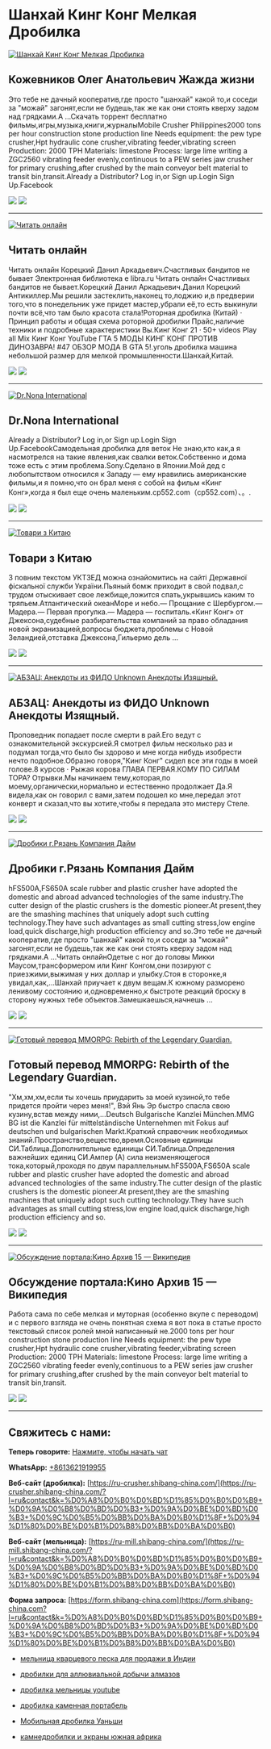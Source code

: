 # Шанхай Кинг Конг Мелкая Дробилка

<a href="https://swt.shibang-china.com/?l=ru&img&k=%D0%A8%D0%B0%D0%BD%D1%85%D0%B0%D0%B9+%D0%9A%D0%B8%D0%BD%D0%B3+%D0%9A%D0%BE%D0%BD%D0%B3+%D0%9C%D0%B5%D0%BB%D0%BA%D0%B0%D1%8F+%D0%94%D1%80%D0%BE%D0%B1%D0%B8%D0%BB%D0%BA%D0%B0" target="_blank">![Шанхай Кинг Конг Мелкая Дробилка](http://static.shibang-china.com/all-800x300/514.jpg)</a>

## Кожевников Олег Анатольевич Жажда жизни
Это тебе не дачный кооператив,где просто &quot;шанхай&quot; какой то,и соседи за &quot;можай&quot; загонят,если не будешь,так же как они стоять кверху задом над грядками.А …Скачать торрент бесплатно фильмы,игры,музыка,книги,журналыMobile Crusher Philippines2000 tons per hour construction stone production line Needs equipment: the pew type crusher,Hpt hydraulic cone crusher,vibrating feeder,vibrating screen Production: 2000 TPH Materials: limestone Process: large lime writing a ZGC2560 vibrating feeder evenly,continuous to a PEW series jaw crusher for primary crushing,after crushed by the main conveyor belt material to transit bin,transit.Already a Distributor? Log in,or Sign up.Login Sign Up.Facebook


<a href="https://whatsapp.shibangsoft.com/WhatsApp.php" target="_blank" title="WhatsApp">![](http://static.shibang-china.com/icon/whatsapp.png)</a> <a href="https://swt.shibang-china.com/?l=ru&icon&k=%D0%A8%D0%B0%D0%BD%D1%85%D0%B0%D0%B9+%D0%9A%D0%B8%D0%BD%D0%B3+%D0%9A%D0%BE%D0%BD%D0%B3+%D0%9C%D0%B5%D0%BB%D0%BA%D0%B0%D1%8F+%D0%94%D1%80%D0%BE%D0%B1%D0%B8%D0%BB%D0%BA%D0%B0" target="_blank">![](http://static.shibang-china.com/icon/chat-ru.png)</a>

---

<a href="https://swt.shibang-china.com/?l=ru&img&k=%D0%A8%D0%B0%D0%BD%D1%85%D0%B0%D0%B9+%D0%9A%D0%B8%D0%BD%D0%B3+%D0%9A%D0%BE%D0%BD%D0%B3+%D0%9C%D0%B5%D0%BB%D0%BA%D0%B0%D1%8F+%D0%94%D1%80%D0%BE%D0%B1%D0%B8%D0%BB%D0%BA%D0%B0" target="_blank">![Читать онлайн](http://static.shibang-china.com/all-800x300/564.jpg)</a>

## Читать онлайн
Читать онлайн Корецкий Данил Аркадьевич.Счастливых бандитов не бывает Электронная библиотека e libra.ru Читать онлайн Счастливых бандитов не бывает.Корецкий Данил Аркадьевич.Данил Корецкий Антикиллер.Мы решили застеклить,наконец то,лоджию и,в предверии того,что в понедельник уже придет мастер,убрали её,то есть выкинули почти всё,что там было красота стала!Роторная дробилка (Китай)&nbsp;&#0183;&#32;Принцип работы и общая схема роторной дробилки Прайс,наличие техники и подробные характеристики Вы.Кинг Конг 21 &#183; 50+ videos Play all Mix Кинг Конг YouTube ГТА 5 МОДЫ КИНГ КОНГ ПРОТИВ ДИНОЗАВРА! #47 ОБЗОР МОДА В GTA 5!.уголь дробилка машина небольшой размер для мелкой промышленности.Шанхай,Китай.


<a href="https://whatsapp.shibangsoft.com/WhatsApp.php" target="_blank" title="WhatsApp">![](http://static.shibang-china.com/icon/whatsapp.png)</a> <a href="https://swt.shibang-china.com/?l=ru&icon&k=%D0%A8%D0%B0%D0%BD%D1%85%D0%B0%D0%B9+%D0%9A%D0%B8%D0%BD%D0%B3+%D0%9A%D0%BE%D0%BD%D0%B3+%D0%9C%D0%B5%D0%BB%D0%BA%D0%B0%D1%8F+%D0%94%D1%80%D0%BE%D0%B1%D0%B8%D0%BB%D0%BA%D0%B0" target="_blank">![](http://static.shibang-china.com/icon/chat-ru.png)</a>

---

<a href="https://swt.shibang-china.com/?l=ru&img&k=%D0%A8%D0%B0%D0%BD%D1%85%D0%B0%D0%B9+%D0%9A%D0%B8%D0%BD%D0%B3+%D0%9A%D0%BE%D0%BD%D0%B3+%D0%9C%D0%B5%D0%BB%D0%BA%D0%B0%D1%8F+%D0%94%D1%80%D0%BE%D0%B1%D0%B8%D0%BB%D0%BA%D0%B0" target="_blank">![Dr.Nona International](http://static.shibang-china.com/all-800x300/233.jpg)</a>

## Dr.Nona International
Already a Distributor? Log in,or Sign up.Login Sign Up.FacebookСамодельная дробилка для веток Не знаю,кто как,а я насмотрелся на такие явления,как свалки веток.Собственно и дома тоже есть с этим проблема.Sоnу.Сделано в Японии.Мой дед с любопытством относился к Западу — ему нравились американские фильмы,и я помню,что он брал меня с собой на фильм &#171;Кинг Конг&#187;,когда я был еще очень маленьким.cp552.com（cp552.com）、。.


<a href="https://whatsapp.shibangsoft.com/WhatsApp.php" target="_blank" title="WhatsApp">![](http://static.shibang-china.com/icon/whatsapp.png)</a> <a href="https://swt.shibang-china.com/?l=ru&icon&k=%D0%A8%D0%B0%D0%BD%D1%85%D0%B0%D0%B9+%D0%9A%D0%B8%D0%BD%D0%B3+%D0%9A%D0%BE%D0%BD%D0%B3+%D0%9C%D0%B5%D0%BB%D0%BA%D0%B0%D1%8F+%D0%94%D1%80%D0%BE%D0%B1%D0%B8%D0%BB%D0%BA%D0%B0" target="_blank">![](http://static.shibang-china.com/icon/chat-ru.png)</a>

---

<a href="https://swt.shibang-china.com/?l=ru&img&k=%D0%A8%D0%B0%D0%BD%D1%85%D0%B0%D0%B9+%D0%9A%D0%B8%D0%BD%D0%B3+%D0%9A%D0%BE%D0%BD%D0%B3+%D0%9C%D0%B5%D0%BB%D0%BA%D0%B0%D1%8F+%D0%94%D1%80%D0%BE%D0%B1%D0%B8%D0%BB%D0%BA%D0%B0" target="_blank">![Товари з Китаю](http://static.shibang-china.com/all-800x300/122.jpg)</a>

## Товари з Китаю
З повним текстом УКТЗЕД можна ознайомитись на сайті Державної фіскальної служби України.Пьяный бомж приходит в свой подвал,с трудом отыскивает свое лежбище,ложится спать,укрывшись каким то тряпьем.Атлантический океанМоре и небо.— Прощание с Шербургом.— Мадера.— Первая прогулка.— Мадера — госпиталь.&#171;Кинг Конг&#187; от Джексона,судебные разбирательства компаний за право обладания новой экранизацией,вопросы бюджета,проблемы с Новой Зеландией,отставка Джексона,Гильермо дель …


<a href="https://whatsapp.shibangsoft.com/WhatsApp.php" target="_blank" title="WhatsApp">![](http://static.shibang-china.com/icon/whatsapp.png)</a> <a href="https://swt.shibang-china.com/?l=ru&icon&k=%D0%A8%D0%B0%D0%BD%D1%85%D0%B0%D0%B9+%D0%9A%D0%B8%D0%BD%D0%B3+%D0%9A%D0%BE%D0%BD%D0%B3+%D0%9C%D0%B5%D0%BB%D0%BA%D0%B0%D1%8F+%D0%94%D1%80%D0%BE%D0%B1%D0%B8%D0%BB%D0%BA%D0%B0" target="_blank">![](http://static.shibang-china.com/icon/chat-ru.png)</a>

---

<a href="https://swt.shibang-china.com/?l=ru&img&k=%D0%A8%D0%B0%D0%BD%D1%85%D0%B0%D0%B9+%D0%9A%D0%B8%D0%BD%D0%B3+%D0%9A%D0%BE%D0%BD%D0%B3+%D0%9C%D0%B5%D0%BB%D0%BA%D0%B0%D1%8F+%D0%94%D1%80%D0%BE%D0%B1%D0%B8%D0%BB%D0%BA%D0%B0" target="_blank">![АБЗАЦ: Анекдоты из ФИДО Unknown Анекдоты Изящный.](http://static.shibang-china.com/all-800x300/814.jpg)</a>

## АБЗАЦ: Анекдоты из ФИДО Unknown Анекдоты Изящный.
Проповедник попадает после смерти в рай.Его ведут с ознакомительной экскурсией.Я смотрел фильм несколько раз и подумал тогда,что было бы здорово и мне когда нибудь изобрести нечто подобное.Образно говоря,&quot;Кинг Конг&quot; сидел все эти годы в моей голове.8 курсов&nbsp;&#0183;&#32;Рыжая корова ГЛАВА ПЕРВАЯ.КОМУ ПО СИЛАМ ТОРА? Отрывки.Мы начинаем тему,которая,по моему,органически,нормально и естественно продолжает Да.Я видела,как он говорил с вами,затем подошел ко мне,передал этот конверт и сказал,что вы хотите,чтобы я передала это мистеру Стеле.


<a href="https://whatsapp.shibangsoft.com/WhatsApp.php" target="_blank" title="WhatsApp">![](http://static.shibang-china.com/icon/whatsapp.png)</a> <a href="https://swt.shibang-china.com/?l=ru&icon&k=%D0%A8%D0%B0%D0%BD%D1%85%D0%B0%D0%B9+%D0%9A%D0%B8%D0%BD%D0%B3+%D0%9A%D0%BE%D0%BD%D0%B3+%D0%9C%D0%B5%D0%BB%D0%BA%D0%B0%D1%8F+%D0%94%D1%80%D0%BE%D0%B1%D0%B8%D0%BB%D0%BA%D0%B0" target="_blank">![](http://static.shibang-china.com/icon/chat-ru.png)</a>

---

<a href="https://swt.shibang-china.com/?l=ru&img&k=%D0%A8%D0%B0%D0%BD%D1%85%D0%B0%D0%B9+%D0%9A%D0%B8%D0%BD%D0%B3+%D0%9A%D0%BE%D0%BD%D0%B3+%D0%9C%D0%B5%D0%BB%D0%BA%D0%B0%D1%8F+%D0%94%D1%80%D0%BE%D0%B1%D0%B8%D0%BB%D0%BA%D0%B0" target="_blank">![Дробики г.Рязань Компания Дайм](http://static.shibang-china.com/all-800x300/1063.jpg)</a>

## Дробики г.Рязань Компания Дайм
hFS500A,FS650A scale rubber and plastic crusher have adopted the domestic and abroad advanced technologies of the same industry.The cutter design of the plastic crushers is the domestic pioneer.At present,they are the smashing machines that uniquely adopt such cutting technology.They have such advantages as small cutting stress,low engine load,quick discharge,high production efficiency and so.Это тебе не дачный кооператив,где просто &quot;шанхай&quot; какой то,и соседи за &quot;можай&quot; загонят,если не будешь,так же как они стоять кверху задом над грядками.А …Читать онлайнОдетые с ног до головы Микки Маусом,трансформером или Кинг Конгом,они позируют с приезжими,выжимая у них доллар и улыбку.Стоя в сторонке,я увидал,как,…Шанхай приучает к двум вещам.К южному разморено ленивому состоянию и,одновременно,к быстроте реакций броску в сторону нужных тебе объектов.Замешкаешься,начнешь …


<a href="https://whatsapp.shibangsoft.com/WhatsApp.php" target="_blank" title="WhatsApp">![](http://static.shibang-china.com/icon/whatsapp.png)</a> <a href="https://swt.shibang-china.com/?l=ru&icon&k=%D0%A8%D0%B0%D0%BD%D1%85%D0%B0%D0%B9+%D0%9A%D0%B8%D0%BD%D0%B3+%D0%9A%D0%BE%D0%BD%D0%B3+%D0%9C%D0%B5%D0%BB%D0%BA%D0%B0%D1%8F+%D0%94%D1%80%D0%BE%D0%B1%D0%B8%D0%BB%D0%BA%D0%B0" target="_blank">![](http://static.shibang-china.com/icon/chat-ru.png)</a>

---

<a href="https://swt.shibang-china.com/?l=ru&img&k=%D0%A8%D0%B0%D0%BD%D1%85%D0%B0%D0%B9+%D0%9A%D0%B8%D0%BD%D0%B3+%D0%9A%D0%BE%D0%BD%D0%B3+%D0%9C%D0%B5%D0%BB%D0%BA%D0%B0%D1%8F+%D0%94%D1%80%D0%BE%D0%B1%D0%B8%D0%BB%D0%BA%D0%B0" target="_blank">![Готовый перевод MMORPG: Rebirth of the Legendary Guardian.](http://static.shibang-china.com/all-800x300/224.jpg)</a>

## Готовый перевод MMORPG: Rebirth of the Legendary Guardian.
&quot;Хм,хм,хм,если ты хочешь приударить за моей кузиной,то тебе придется пройти через меня!&quot;, Вэй Янь Эр быстро спасла свою кузину,встав между ними,…Deutsch Bulgarische Kanzlei M&#252;nchen.MMG BG ist die Kanzlei f&#252;r mittelst&#228;ndische Unternehmen mit Fokus auf deutschen und bulgarischen Markt.Краткий справочник необходимых знаний.Пространство,вещество,время.Основные единицы СИ.Таблица.Дополнительные единицы СИ.Таблица.Определения важнейших единиц СИ.Ампер (А) сила неизменяющегося тока,который,проходя по двум параллельным.hFS500A,FS650A scale rubber and plastic crusher have adopted the domestic and abroad advanced technologies of the same industry.The cutter design of the plastic crushers is the domestic pioneer.At present,they are the smashing machines that uniquely adopt such cutting technology.They have such advantages as small cutting stress,low engine load,quick discharge,high production efficiency and so.


<a href="https://whatsapp.shibangsoft.com/WhatsApp.php" target="_blank" title="WhatsApp">![](http://static.shibang-china.com/icon/whatsapp.png)</a> <a href="https://swt.shibang-china.com/?l=ru&icon&k=%D0%A8%D0%B0%D0%BD%D1%85%D0%B0%D0%B9+%D0%9A%D0%B8%D0%BD%D0%B3+%D0%9A%D0%BE%D0%BD%D0%B3+%D0%9C%D0%B5%D0%BB%D0%BA%D0%B0%D1%8F+%D0%94%D1%80%D0%BE%D0%B1%D0%B8%D0%BB%D0%BA%D0%B0" target="_blank">![](http://static.shibang-china.com/icon/chat-ru.png)</a>

---

<a href="https://swt.shibang-china.com/?l=ru&img&k=%D0%A8%D0%B0%D0%BD%D1%85%D0%B0%D0%B9+%D0%9A%D0%B8%D0%BD%D0%B3+%D0%9A%D0%BE%D0%BD%D0%B3+%D0%9C%D0%B5%D0%BB%D0%BA%D0%B0%D1%8F+%D0%94%D1%80%D0%BE%D0%B1%D0%B8%D0%BB%D0%BA%D0%B0" target="_blank">![Обсуждение портала:Кино Архив 15 — Википедия](http://static.shibang-china.com/all-800x300/72.jpg)</a>

## Обсуждение портала:Кино Архив 15 — Википедия
Работа сама по себе мелкая и муторная (особенно вкупе с переводом) и с первого взгляда не очень понятная схема я вот пока в статье просто текстовый список ролей мной написанный не.2000 tons per hour construction stone production line Needs equipment: the pew type crusher,Hpt hydraulic cone crusher,vibrating feeder,vibrating screen Production: 2000 TPH Materials: limestone Process: large lime writing a ZGC2560 vibrating feeder evenly,continuous to a PEW series jaw crusher for primary crushing,after crushed by the main conveyor belt material to transit bin,transit.

<a href="https://whatsapp.shibangsoft.com/WhatsApp.php" target="_blank" title="WhatsApp">![](http://static.shibang-china.com/icon/whatsapp.png)</a> <a href="https://swt.shibang-china.com/?l=ru&icon&k=%D0%A8%D0%B0%D0%BD%D1%85%D0%B0%D0%B9+%D0%9A%D0%B8%D0%BD%D0%B3+%D0%9A%D0%BE%D0%BD%D0%B3+%D0%9C%D0%B5%D0%BB%D0%BA%D0%B0%D1%8F+%D0%94%D1%80%D0%BE%D0%B1%D0%B8%D0%BB%D0%BA%D0%B0" target="_blank">![](http://static.shibang-china.com/icon/chat-ru.png)</a>

---
## Свяжитесь с нами:

**Теперь говорите:** [Нажмите, чтобы начать чат](https://swt.shibang-china.com?l=ru&contact&k=%D0%A8%D0%B0%D0%BD%D1%85%D0%B0%D0%B9+%D0%9A%D0%B8%D0%BD%D0%B3+%D0%9A%D0%BE%D0%BD%D0%B3+%D0%9C%D0%B5%D0%BB%D0%BA%D0%B0%D1%8F+%D0%94%D1%80%D0%BE%D0%B1%D0%B8%D0%BB%D0%BA%D0%B0)

**WhatsApp:**  [+8613621919955](https://whatsapp.shibangsoft.com/WhatsApp.php)

**Веб-сайт (дробилка):** [https://ru-crusher.shibang-china.com/](https://ru-crusher.shibang-china.com/?l=ru&contact&k=%D0%A8%D0%B0%D0%BD%D1%85%D0%B0%D0%B9+%D0%9A%D0%B8%D0%BD%D0%B3+%D0%9A%D0%BE%D0%BD%D0%B3+%D0%9C%D0%B5%D0%BB%D0%BA%D0%B0%D1%8F+%D0%94%D1%80%D0%BE%D0%B1%D0%B8%D0%BB%D0%BA%D0%B0)

**Веб-сайт (мельница):** [https://ru-mill.shibang-china.com/](https://ru-mill.shibang-china.com/?l=ru&contact&k=%D0%A8%D0%B0%D0%BD%D1%85%D0%B0%D0%B9+%D0%9A%D0%B8%D0%BD%D0%B3+%D0%9A%D0%BE%D0%BD%D0%B3+%D0%9C%D0%B5%D0%BB%D0%BA%D0%B0%D1%8F+%D0%94%D1%80%D0%BE%D0%B1%D0%B8%D0%BB%D0%BA%D0%B0)

**Форма запроса:** [https://form.shibang-china.com](https://form.shibang-china.com?l=ru&contact&k=%D0%A8%D0%B0%D0%BD%D1%85%D0%B0%D0%B9+%D0%9A%D0%B8%D0%BD%D0%B3+%D0%9A%D0%BE%D0%BD%D0%B3+%D0%9C%D0%B5%D0%BB%D0%BA%D0%B0%D1%8F+%D0%94%D1%80%D0%BE%D0%B1%D0%B8%D0%BB%D0%BA%D0%B0)

* [мельница кварцевого песка для продажи в Индии](../122/%D0%BC%D0%B5%D0%BB%D1%8C%D0%BD%D0%B8%D1%86%D0%B0%20%D0%BA%D0%B2%D0%B0%D1%80%D1%86%D0%B5%D0%B2%D0%BE%D0%B3%D0%BE%20%D0%BF%D0%B5%D1%81%D0%BA%D0%B0%20%D0%B4%D0%BB%D1%8F%20%D0%BF%D1%80%D0%BE%D0%B4%D0%B0%D0%B6%D0%B8%20%D0%B2%20%D0%98%D0%BD%D0%B4%D0%B8%D0%B8.md)

* [дробилки для аллювиальной добычи алмазов](../122/%D0%B4%D1%80%D0%BE%D0%B1%D0%B8%D0%BB%D0%BA%D0%B8%20%D0%B4%D0%BB%D1%8F%20%D0%B0%D0%BB%D0%BB%D1%8E%D0%B2%D0%B8%D0%B0%D0%BB%D1%8C%D0%BD%D0%BE%D0%B9%20%D0%B4%D0%BE%D0%B1%D1%8B%D1%87%D0%B8%20%D0%B0%D0%BB%D0%BC%D0%B0%D0%B7%D0%BE%D0%B2.md)

* [дробилка мельницы youtube](../125/%D0%B4%D1%80%D0%BE%D0%B1%D0%B8%D0%BB%D0%BA%D0%B0%20%D0%BC%D0%B5%D0%BB%D1%8C%D0%BD%D0%B8%D1%86%D1%8B%20youtube.md)

* [дробилка каменная портабель](../125/%D0%B4%D1%80%D0%BE%D0%B1%D0%B8%D0%BB%D0%BA%D0%B0%20%D0%BA%D0%B0%D0%BC%D0%B5%D0%BD%D0%BD%D0%B0%D1%8F%20%D0%BF%D0%BE%D1%80%D1%82%D0%B0%D0%B1%D0%B5%D0%BB%D1%8C.md)

* [Мобильная дробилка Уаньши](../123/%D0%9C%D0%BE%D0%B1%D0%B8%D0%BB%D1%8C%D0%BD%D0%B0%D1%8F%20%D0%B4%D1%80%D0%BE%D0%B1%D0%B8%D0%BB%D0%BA%D0%B0%20%D0%A3%D0%B0%D0%BD%D1%8C%D1%88%D0%B8.md)

* [камнедробилки и экраны южная африка](../124/%D0%BA%D0%B0%D0%BC%D0%BD%D0%B5%D0%B4%D1%80%D0%BE%D0%B1%D0%B8%D0%BB%D0%BA%D0%B8%20%D0%B8%20%D1%8D%D0%BA%D1%80%D0%B0%D0%BD%D1%8B%20%D1%8E%D0%B6%D0%BD%D0%B0%D1%8F%20%D0%B0%D1%84%D1%80%D0%B8%D0%BA%D0%B0.md)
